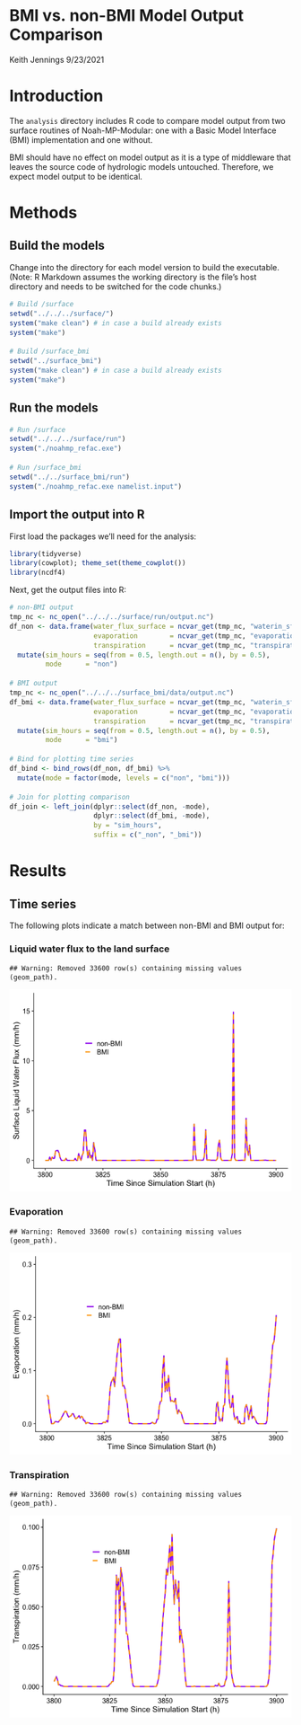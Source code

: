 BMI vs. non-BMI Model Output Comparison
================
Keith Jennings
9/23/2021

# Introduction

The `analysis` directory includes R code to compare model output from
two surface routines of Noah-MP-Modular: one with a Basic Model
Interface (BMI) implementation and one without.

BMI should have no effect on model output as it is a type of middleware
that leaves the source code of hydrologic models untouched. Therefore,
we expect model output to be identical.

# Methods

## Build the models

Change into the directory for each model version to build the
executable. (Note: R Markdown assumes the working directory is the
file’s host directory and needs to be switched for the code chunks.)

``` r
# Build /surface
setwd("../../../surface/")
system("make clean") # in case a build already exists
system("make")

# Build /surface_bmi
setwd("../surface_bmi")
system("make clean") # in case a build already exists
system("make")
```

## Run the models

``` r
# Run /surface
setwd("../../../surface/run")
system("./noahmp_refac.exe")

# Run /surface_bmi
setwd("../../surface_bmi/run")
system("./noahmp_refac.exe namelist.input")
```

## Import the output into R

First load the packages we’ll need for the analysis:

``` r
library(tidyverse)
library(cowplot); theme_set(theme_cowplot())
library(ncdf4)
```

Next, get the output files into R:

``` r
# non-BMI output
tmp_nc <- nc_open("../../../surface/run/output.nc")
df_non <- data.frame(water_flux_surface = ncvar_get(tmp_nc, "waterin_sfc"),
                     evaporation        = ncvar_get(tmp_nc, "evaporation"),
                     transpiration      = ncvar_get(tmp_nc, "transpiration")) %>% 
  mutate(sim_hours = seq(from = 0.5, length.out = n(), by = 0.5),
         mode      = "non")

# BMI output
tmp_nc <- nc_open("../../../surface_bmi/data/output.nc")
df_bmi <- data.frame(water_flux_surface = ncvar_get(tmp_nc, "waterin_sfc"),
                     evaporation        = ncvar_get(tmp_nc, "evaporation"),
                     transpiration      = ncvar_get(tmp_nc, "transpiration")) %>% 
  mutate(sim_hours = seq(from = 0.5, length.out = n(), by = 0.5),
         mode      = "bmi")

# Bind for plotting time series
df_bind <- bind_rows(df_non, df_bmi) %>% 
  mutate(mode = factor(mode, levels = c("non", "bmi")))

# Join for plotting comparison
df_join <- left_join(dplyr::select(df_non, -mode),
                     dplyr::select(df_bmi, -mode),
                     by = "sim_hours", 
                     suffix = c("_non", "_bmi"))
```

# Results

## Time series

The following plots indicate a match between non-BMI and BMI output
    for:

### Liquid water flux to the land surface

    ## Warning: Removed 33600 row(s) containing missing values (geom_path).

![](model_comparison_files/figure-gfm/unnamed-chunk-5-1.png)<!-- -->

### Evaporation

    ## Warning: Removed 33600 row(s) containing missing values (geom_path).

![](model_comparison_files/figure-gfm/unnamed-chunk-6-1.png)<!-- -->

### Transpiration

    ## Warning: Removed 33600 row(s) containing missing values (geom_path).

![](model_comparison_files/figure-gfm/unnamed-chunk-7-1.png)<!-- -->
